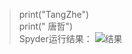 >print("TangZhe")<br>
print(" 唐哲")<br>
Spyder运行结果：
![结果](https://app.yinxiang.com/shard/s7/res/a256345b-e4e7-4d05-8e5f-5b9a82123e36/%E6%88%AA%E5%9B%BE.png)

